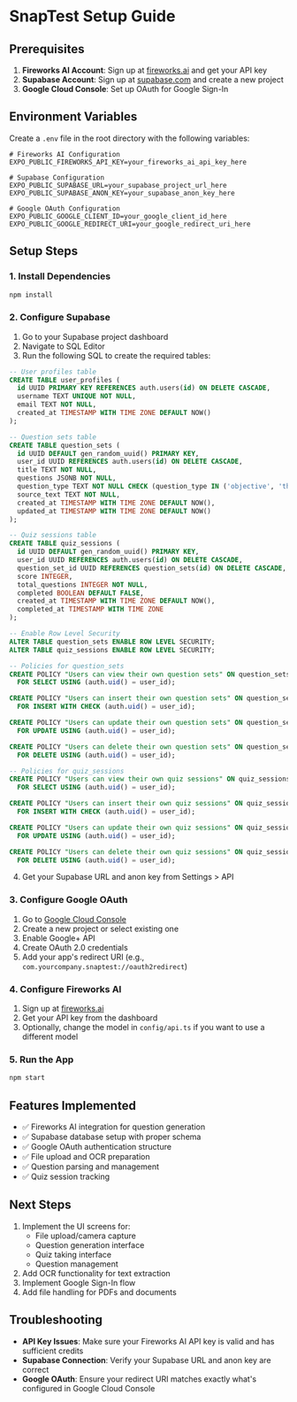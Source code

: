 # SnapTest Setup Guide

## Prerequisites

1. **Fireworks AI Account**: Sign up at [fireworks.ai](https://fireworks.ai) and get your API key
2. **Supabase Account**: Sign up at [supabase.com](https://supabase.com) and create a new project
3. **Google Cloud Console**: Set up OAuth for Google Sign-In

## Environment Variables

Create a `.env` file in the root directory with the following variables:

```env
# Fireworks AI Configuration
EXPO_PUBLIC_FIREWORKS_API_KEY=your_fireworks_ai_api_key_here

# Supabase Configuration
EXPO_PUBLIC_SUPABASE_URL=your_supabase_project_url_here
EXPO_PUBLIC_SUPABASE_ANON_KEY=your_supabase_anon_key_here

# Google OAuth Configuration
EXPO_PUBLIC_GOOGLE_CLIENT_ID=your_google_client_id_here
EXPO_PUBLIC_GOOGLE_REDIRECT_URI=your_google_redirect_uri_here
```

## Setup Steps

### 1. Install Dependencies

```bash
npm install
```

### 2. Configure Supabase

1. Go to your Supabase project dashboard
2. Navigate to SQL Editor
3. Run the following SQL to create the required tables:

```sql
-- User profiles table
CREATE TABLE user_profiles (
  id UUID PRIMARY KEY REFERENCES auth.users(id) ON DELETE CASCADE,
  username TEXT UNIQUE NOT NULL,
  email TEXT NOT NULL,
  created_at TIMESTAMP WITH TIME ZONE DEFAULT NOW()
);

-- Question sets table
CREATE TABLE question_sets (
  id UUID DEFAULT gen_random_uuid() PRIMARY KEY,
  user_id UUID REFERENCES auth.users(id) ON DELETE CASCADE,
  title TEXT NOT NULL,
  questions JSONB NOT NULL,
  question_type TEXT NOT NULL CHECK (question_type IN ('objective', 'theory')),
  source_text TEXT NOT NULL,
  created_at TIMESTAMP WITH TIME ZONE DEFAULT NOW(),
  updated_at TIMESTAMP WITH TIME ZONE DEFAULT NOW()
);

-- Quiz sessions table
CREATE TABLE quiz_sessions (
  id UUID DEFAULT gen_random_uuid() PRIMARY KEY,
  user_id UUID REFERENCES auth.users(id) ON DELETE CASCADE,
  question_set_id UUID REFERENCES question_sets(id) ON DELETE CASCADE,
  score INTEGER,
  total_questions INTEGER NOT NULL,
  completed BOOLEAN DEFAULT FALSE,
  created_at TIMESTAMP WITH TIME ZONE DEFAULT NOW(),
  completed_at TIMESTAMP WITH TIME ZONE
);

-- Enable Row Level Security
ALTER TABLE question_sets ENABLE ROW LEVEL SECURITY;
ALTER TABLE quiz_sessions ENABLE ROW LEVEL SECURITY;

-- Policies for question_sets
CREATE POLICY "Users can view their own question sets" ON question_sets
  FOR SELECT USING (auth.uid() = user_id);

CREATE POLICY "Users can insert their own question sets" ON question_sets
  FOR INSERT WITH CHECK (auth.uid() = user_id);

CREATE POLICY "Users can update their own question sets" ON question_sets
  FOR UPDATE USING (auth.uid() = user_id);

CREATE POLICY "Users can delete their own question sets" ON question_sets
  FOR DELETE USING (auth.uid() = user_id);

-- Policies for quiz_sessions
CREATE POLICY "Users can view their own quiz sessions" ON quiz_sessions
  FOR SELECT USING (auth.uid() = user_id);

CREATE POLICY "Users can insert their own quiz sessions" ON quiz_sessions
  FOR INSERT WITH CHECK (auth.uid() = user_id);

CREATE POLICY "Users can update their own quiz sessions" ON quiz_sessions
  FOR UPDATE USING (auth.uid() = user_id);

CREATE POLICY "Users can delete their own quiz sessions" ON quiz_sessions
  FOR DELETE USING (auth.uid() = user_id);
```

4. Get your Supabase URL and anon key from Settings > API

### 3. Configure Google OAuth

1. Go to [Google Cloud Console](https://console.cloud.google.com/)
2. Create a new project or select existing one
3. Enable Google+ API
4. Create OAuth 2.0 credentials
5. Add your app's redirect URI (e.g., `com.yourcompany.snaptest://oauth2redirect`)

### 4. Configure Fireworks AI

1. Sign up at [fireworks.ai](https://fireworks.ai)
2. Get your API key from the dashboard
3. Optionally, change the model in `config/api.ts` if you want to use a different model

### 5. Run the App

```bash
npm start
```

## Features Implemented

- ✅ Fireworks AI integration for question generation
- ✅ Supabase database setup with proper schema
- ✅ Google OAuth authentication structure
- ✅ File upload and OCR preparation
- ✅ Question parsing and management
- ✅ Quiz session tracking

## Next Steps

1. Implement the UI screens for:
   - File upload/camera capture
   - Question generation interface
   - Quiz taking interface
   - Question management
2. Add OCR functionality for text extraction
3. Implement Google Sign-In flow
4. Add file handling for PDFs and documents

## Troubleshooting

- **API Key Issues**: Make sure your Fireworks AI API key is valid and has sufficient credits
- **Supabase Connection**: Verify your Supabase URL and anon key are correct
- **Google OAuth**: Ensure your redirect URI matches exactly what's configured in Google Cloud Console 